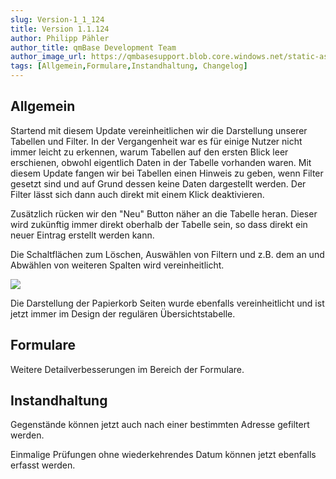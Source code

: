 ```yaml
---
slug: Version-1_1_124
title: Version 1.1.124
author: Philipp Pähler
author_title: qmBase Development Team
author_image_url: https://qmbasesupport.blob.core.windows.net/static-assets/img/persons/paehler_round.png
tags: [Allgemein,Formulare,Instandhaltung, Changelog]
---
```

## Allgemein

Startend mit diesem Update vereinheitlichen wir die Darstellung unserer Tabellen und Filter. In der Vergangenheit war es für einige Nutzer nicht immer leicht zu erkennen, warum Tabellen auf den ersten Blick leer erschienen, obwohl eigentlich Daten in der Tabelle vorhanden waren. Mit diesem Update fangen wir bei Tabellen einen Hinweis zu geben, wenn Filter gesetzt sind und auf Grund dessen keine Daten dargestellt werden. Der Filter lässt sich dann auch direkt mit einem Klick deaktivieren.

Zusätzlich rücken wir den "Neu" Button näher an die Tabelle heran. Dieser wird zukünftig immer direkt oberhalb der Tabelle sein, so dass direkt ein neuer Eintrag erstellt werden kann.

Die Schaltflächen zum Löschen, Auswählen von Filtern und z.B. dem an und Abwählen von weiteren Spalten wird vereinheitlicht.

![](https://caqadmin.blob.core.windows.net/releasenotes/111-images/mceclip0.gif)

Die Darstellung der Papierkorb Seiten wurde ebenfalls vereinheitlicht und ist jetzt immer im Design der regulären Übersichtstabelle.

## Formulare

Weitere Detailverbesserungen im Bereich der Formulare.

## Instandhaltung

Gegenstände können jetzt auch nach einer bestimmten Adresse gefiltert werden.

Einmalige Prüfungen ohne wiederkehrendes Datum können jetzt ebenfalls erfasst werden.